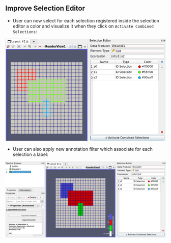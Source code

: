 ## Improve Selection Editor

- User can now select for each selection registered inside the selection
editor a color and visualize it when they click on `Activate Combined Selections`:

![example of selection on cell with different colors](./improve-selection-editor1.png)

- User can also apply new annotation filter which associate for each selection a label:

![example of annotation on the previous example](./improve-selection-editor2.png)
